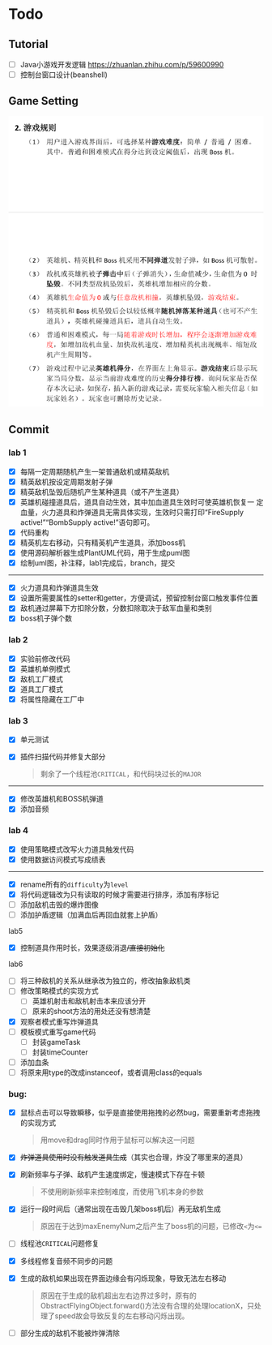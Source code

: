 # Todo

## Tutorial

- [ ] Java小游戏开发逻辑 https://zhuanlan.zhihu.com/p/59600990 
- [ ] 控制台窗口设计(beanshell)

## Game Setting

![image-20220321120554609](assets/image-20220321120554609.png)

## Commit

### lab 1

- [x] 每隔一定周期随机产生一架普通敌机或精英敌机
- [x] 精英敌机按设定周期发射子弹
- [x] 精英敌机坠毁后随机产生某种道具（或不产生道具）
- [x] 英雄机碰撞道具后，道具自动生效，其中加血道具生效时可使英雄机恢复一
  定血量，火力道具和炸弹道具无需具体实现，生效时只需打印“FireSupply
  active!”“BombSupply active!”语句即可。
- [x] 代码重构
- [x] 精英机左右移动，只有精英机产生道具，添加boss机
- [x] 使用源码解析器生成PlantUML代码，用于生成puml图
- [x] 绘制uml图，补注释，lab1完成后，branch，提交

---

- [x] 火力道具和炸弹道具生效
- [x] 设置所需要属性的setter和getter，方便调试，预留控制台窗口触发事件位置
- [x] 敌机通过屏幕下方扣除分数，分数扣除取决于敌军血量和类别
- [x] boss机子弹个数

### lab 2

- [x] 实验前修改代码
- [x] 英雄机单例模式
- [x] 敌机工厂模式
- [x] 道具工厂模式
- [x] 将属性隐藏在工厂中

### lab 3

- [x] 单元测试

- [x] 插件扫描代码并修复大部分

  > 剩余了一个线程池`CRITICAL`，和代码块过长的`MAJOR`

---

- [x] 修改英雄机和BOSS机弹道
- [x] 添加音频

### lab 4

- [x] 使用策略模式改写火力道具触发代码
- [x] 使用数据访问模式写成绩表

---

- [x] rename所有的`difficulty`为`level`
- [x] 将代码逻辑改为只有读取的时候才需要进行排序，添加有序标记
- [ ] 添加敌机击毁的爆炸图像
- [ ] 添加护盾逻辑（加满血后再回血就套上护盾）

lab5

- [x] 控制道具作用时长，效果逐级消退~~/直接初始化~~

lab6

- [ ] 将三种敌机的关系从继承改为独立的，修改抽象敌机类
- [ ] 修改策略模式的实现方式
  - [ ] 英雄机射击和敌机射击本来应该分开
  - [ ] 原来的shoot方法的用处还没有想清楚
- [x] 观察者模式重写炸弹道具
- [ ] 模板模式重写game代码
  - [ ] 封装gameTask
  - [ ] 封装timeCounter

- [ ] 添加血条
- [ ] 将原来用type的改成instanceof，或者调用class的equals

### bug:

- [x] 鼠标点击可以导致瞬移，似乎是直接使用拖拽的必然bug，需要重新考虑拖拽的实现方式

  > 用move和drag同时作用于鼠标可以解决这一问题

- [x] ~~炸弹道具使用时没有触发道具生成~~（其实也合理，炸没了哪里来的道具）

- [x] 刷新频率与子弹、敌机产生速度绑定，慢速模式下存在卡顿

  > 不使用刷新频率来控制难度，而使用飞机本身的参数

- [x] 运行一段时间后（通常出现在击毁几架boss机后）再无敌机生成

  > 原因在于达到maxEnemyNum之后产生了boss机的问题，已修改`<`为`<=`
  > 

- [ ] 线程池`CRITICAL`问题修复

- [x] 多线程修复音频不同步的问题

- [x] 生成的敌机如果出现在界面边缘会有闪烁现象，导致无法左右移动

  > 原因在于生成的敌机超出左右边界过多时，原有的ObstractFlyingObject.forward()方法没有合理的处理locationX，只处理了speed故会导致反复的左右移动闪烁出现。

- [ ] 部分生成的敌机不能被炸弹清除

